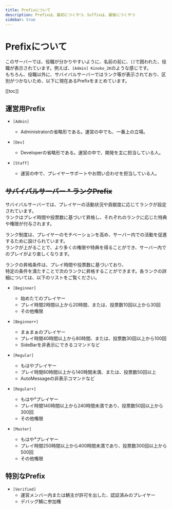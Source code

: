 ```yaml
---
title: Prefixについて
description: Prefixは、最初につくやつ、Suffixは、最後につくやつ
sidebar: true
---
```

# Prefixについて
このサーバーでは、役職が分かりやすいように、名前の前に、`[]`で囲われた、役職が表示されています。例えば、`[Admin] Kinoko_2K`のような感じです。<br>
もちろん、役職以外に、サバイバルサーバーではランク等が表示されており、区別がつかないため、以下に現在あるPrefixをまとめています。

[[toc]]

## 運営用Prefix
* `[Admin]`
  * Administratorの省略形である。運営の中でも、一番上の立場。

* `[Dev]`
  * Developerの省略形である。運営の中で、開発を主に担当している人。

* `[Staff]`
  * 運営の中で、プレイヤーサポートやお問い合わせを担当している人。

## ~~サバイバルサーバー * ランクPrefix~~
サバイバルサーバーでは、プレイヤーの活動状況や貢献度に応じてランクが設定されています。<br>
ランクはプレイ時間や投票数に基づいて昇格し、それぞれのランクに応じた特典や権限が付与されます。

ランク制度は、プレイヤーのモチベーションを高め、サーバー内での活動を促進するために設けられています。<br>
ランクが上がることで、より多くの権限や特典を得ることができ、サーバー内でのプレイがより楽しくなります。<br>

ランクの昇格条件は、プレイ時間や投票数に基づいており、<br>
特定の条件を満たすことで次のランクに昇格することができます。各ランクの詳細については、以下のリストをご覧ください。

* `[Beginner]`
  * 始めたてのプレイヤー
  * プレイ時間2時間以上から20時間、または、投票数10回以上から30回
  * その他権限

* `[Beginner+]`
  * まぁまぁのプレイヤー
  * プレイ時間40時間以上から80時間、または、投票数30回以上から100回
  * SideBarを非表示にできるコマンドなど

* `[Regular]`
  * もはやプレイヤー
  * プレイ時間80時間以上から140時間未満、または、投票数50回以上
  * AutoMessageの非表示コマンドなど

* `[Regular+]`
  * もはや²プレイヤー
  * プレイ時間140時間以上から240時間未満であり、投票数50回以上から300回
  * その他権限

* `[Master]`
  * もはや³プレイヤー
  * プレイ時間250時間以上から400時間未満であり、投票数300回以上から500回
  * その他権限

## 特別なPrefix
* `[Verified]`
  * 運営メンバー内または鯖主が許可を出した、認証済みのプレイヤー
  * デバッグ鯖に参加権